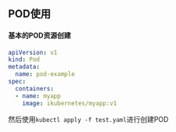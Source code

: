 ## POD使用

#### 基本的POD资源创建
```YAML
apiVersion: v1
kind: Pod
metadata:
  name: pod-example
spec:
  containers:
  - name: myapp
    image: ikubernetes/myapp:v1
```
然后使用`kubectl apply -f test.yaml`进行创建POD